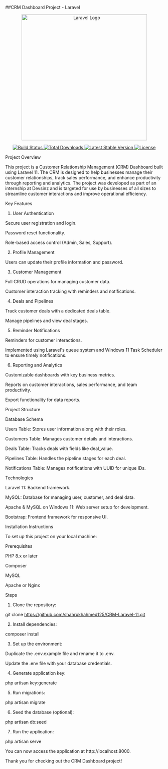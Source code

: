 ##CRM Dashboard Project - Laravel

<p align="center">
  <a href="https://laravel.com" target="_blank">
    <img src="https://raw.githubusercontent.com/laravel/art/master/logo-lockup/5%20SVG/2%20CMYK/1%20Full%20Color/laravel-logolockup-cmyk-red.svg" width="400" alt="Laravel Logo">
  </a>
</p><p align="center">
  <a href="https://github.com/laravel/framework/actions">
    <img src="https://github.com/laravel/framework/workflows/tests/badge.svg" alt="Build Status">
  </a>
  <a href="https://packagist.org/packages/laravel/framework">
    <img src="https://img.shields.io/packagist/dt/laravel/framework" alt="Total Downloads">
  </a>
  <a href="https://packagist.org/packages/laravel/framework">
    <img src="https://img.shields.io/packagist/v/laravel/framework" alt="Latest Stable Version">
  </a>
  <a href="https://packagist.org/packages/laravel/framework">
    <img src="https://img.shields.io/packagist/l/laravel/framework" alt="License">
  </a>
</p>Project Overview

This project is a Customer Relationship Management (CRM) Dashboard built using Laravel 11. The CRM is designed to help businesses manage their customer relationships, track sales performance, and enhance productivity through reporting and analytics. The project was developed as part of an internship at Devsinz and is targeted for use by businesses of all sizes to streamline customer interactions and improve operational efficiency.

Key Features

1. User Authentication

Secure user registration and login.

Password reset functionality.

Role-based access control (Admin, Sales, Support).


2. Profile Management

Users can update their profile information and password.


3. Customer Management

Full CRUD operations for managing customer data.

Customer interaction tracking with reminders and notifications.


4. Deals and Pipelines

Track customer deals with a dedicated deals table.

Manage pipelines and view deal stages.


5. Reminder Notifications

Reminders for customer interactions.

Implemented using Laravel's queue system and Windows 11 Task Scheduler to ensure timely notifications.


6. Reporting and Analytics

Customizable dashboards with key business metrics.

Reports on customer interactions, sales performance, and team productivity.

Export functionality for data reports.


Project Structure

Database Schema

Users Table: Stores user information along with their roles.

Customers Table: Manages customer details and interactions.

Deals Table: Tracks deals with fields like deal_value.

Pipelines Table: Handles the pipeline stages for each deal.

Notifications Table: Manages notifications with UUID for unique IDs.


Technologies

Laravel 11: Backend framework.

MySQL: Database for managing user, customer, and deal data.

Apache & MySQL on Windows 11: Web server setup for development.

Bootstrap: Frontend framework for responsive UI.


Installation Instructions

To set up this project on your local machine:

Prerequisites

PHP 8.x or later

Composer

MySQL

Apache or Nginx


Steps

1. Clone the repository:

git clone https://github.com/shahrukhahmed125/CRM-Laravel-11.git


2. Install dependencies:

composer install


3. Set up the environment:

Duplicate the .env.example file and rename it to .env.

Update the .env file with your database credentials.



4. Generate application key:

php artisan key:generate


5. Run migrations:

php artisan migrate


6. Seed the database (optional):

php artisan db:seed


7. Run the application:

php artisan serve



You can now access the application at http://localhost:8000.


Thank you for checking out the CRM Dashboard project!

